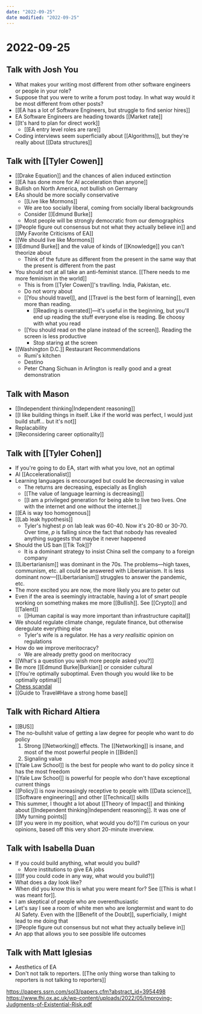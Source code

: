 ```yaml
---
date: "2022-09-25"
date modified: "2022-09-25"
---
```


# 2022-09-25

## Talk with Josh You
- What makes your writing most different from other software engineers or people in your role?
- Suppose that you were to write a forum post today. In what way would it be most different from other posts?
- [[EA has a lot of Software Engineers, but struggle to find senior hires]]
- EA Software Engineers are heading towards [[Market rate]]
- [[It's hard to plan for direct work]]
	- [[EA entry level roles are rare]]
- Coding interviews seem superficially about [[Algorithms]], but they're really about [[Data structures]]

## Talk with [[Tyler Cowen]]
- [[Drake Equation]] and the chances of alien induced extinction
- [[EA has done more for AI acceleration than anyone]]
- Bullish on North America, not bullish on Germany
- EAs should be more socially conservative
	- [[Live like Mormons]]
	- We are too socially liberal, coming from socially liberal backgrounds
	- Consider [[Edmund Burke]]
	- Most people will be strongly democratic from our demographics
- [[People figure out consensus but not what they actually believe in]] and [[My Favorite Criticisms of EA]]
- [[We should live like Mormons]]
- [[Edmund Burke]] and the value of kinds of [[Knowledge]] you can't theorize about
	- Think of the future as different from the present in the same way that the present is different from the past
- You should not at all take an anti-feminist stance. [[There needs to me more feminism in the world]]
	- This is from [[Tyler Cowen]]'s travlling. India, Pakistan, etc.
	- Do not worry about
	- [[You should travel]], and [[Travel is the best form of learning]], even more than reading.
		- [[Reading is overrated]]—it's useful in the beginning, but you'll end up reading the stuff everyone else is reading. Be choosy with what you read
	- [[You should read on the plane instead of the screen]]. Reading the screen is less productive
		- Stop staring at the screen
- [[Washington D.C.]] Restaurant Recommendations
	- Rumi's kitchen
	- Destino
	- Peter Chang Sichuan in Arlington is really good and a great demonstration

## Talk with Mason
- [[Independent thinking|Independent reasoning]]
- [[I like building things in itself. Like if the world was perfect, I would just build stuff... but it's not]]
- Replacability
- [[Reconsidering career optionality]]

## Talk with [[Tyler Cohen]]
- If you're going to do EA, start with what you love, not an optimal
- AI [[Accelerationalist]]
- Learning languages is encouraged but could be decreasing in value
	- The returns are decreasing, especially as English
	- [[The value of language learning is decreasing]]
	- [[I am a privileged generation for being able to live two lives. One with the internet and one without the internet.]]
- [[EA is way too homogenous]]
- [[Lab leak hypothesis]]
	- Tyler's highest $p$ on lab leak was 60-40. Now it's 20-80 or 30-70. Over time, $p$ is falling since the fact that nobody has revealed anything suggests that maybe it never happened
- Should the US ban [[Tik Tok]]?
	- It is a dominant strategy to insist China sell the company to a foreign company
- [[Libertarianism]] was dominant in the 70s. The problems—high taxes, communism, etc. all could be answered with Liberarianism. It is less dominant now—[[Libertarianism]] struggles to answer the pandemic, etc.
- The more excited you are now, the more likely you are to peter out
- Even if the area is seemingly intractable, having a lot of smart people working on something makes me more [[Bullish]]. See [[Crypto]] and [[Talent]]
	- [[Human capital is way more important than infrastructure capital]]
- We should regulate climate change, regulate finance, but otherwise deregulate everything else
	- Tyler's wife is a regulator. He has a *very realisitic* opinion on regulations
- How do we improve meritocracy?
	- We are already pretty good on meritocracy
- [[What's a question you wish more people asked you?]]
- Be more [[Edmund Burke|Burkian]] or consider cultural
- [[You're optimally suboptimal. Even though you would like to be optimally optimal]]
- [Chess scandal](https://www.justjared.com/2022/09/23/magnus-carlsen-breaks-silence-amid-bizarre-chess-cheating-scandal/)
- [[Guide to Travel#Have a strong home base]]

## Talk with Richard Altiera
- [[BUS]]
- The no-bullshit value of getting a law degree for people who want to do policy
	1. Strong [[Networking]] effects. The [[Networking]] is insane, and most of the most powerful people in [[Biden]]
	2. Signaling value
- [[Yale Law School]] is the best for people who want to do policy since it has the most freedom
- [[Yale Law School]] is powerful for people who don't have exceptional current things
- [[Policy]] is now increasingly receptive to people with [[Data science]], [[Software engineering]] and other [[Technical]] skills
- This summer, I thought a lot about [[Theory of Impact]] and thinking about [[Independent thinking|Independent reasoning]]. It was one of [[My turning points]]
- [[If you were in my position, what would you do?]] I'm curious on your opinions, based off this very short 20-minute inverview.

## Talk with Isabella Duan
- If you could build anything, what would you build?
	- More institutions to give EA jobs
- [[[If you could code in any way, what would you build?]]
- What does a day look like?
- When did you know this is what you were meant for? See [[This is what I was meant for]].
- I am skeptical of people who are overenthusiastic
- Let's say I see a room of white men who are longtermist and want to do AI Safety. Even with the [[Benefit of the Doubt]], superficially, I might lead to me doing that
- [[People figure out consensus but not what they actually believe in]]
- An app that allows you to see possible life outcomes

## Talk with Matt Iglesias
- Aesthetics of EA
- Don't not talk to reporters. [[The only thing worse than talking to reporters is not talking to reporters]]

https://papers.ssrn.com/sol3/papers.cfm?abstract_id=3954498
https://www.fhi.ox.ac.uk/wp-content/uploads/2022/05/Improving-Judgments-of-Existential-Risk.pdf
